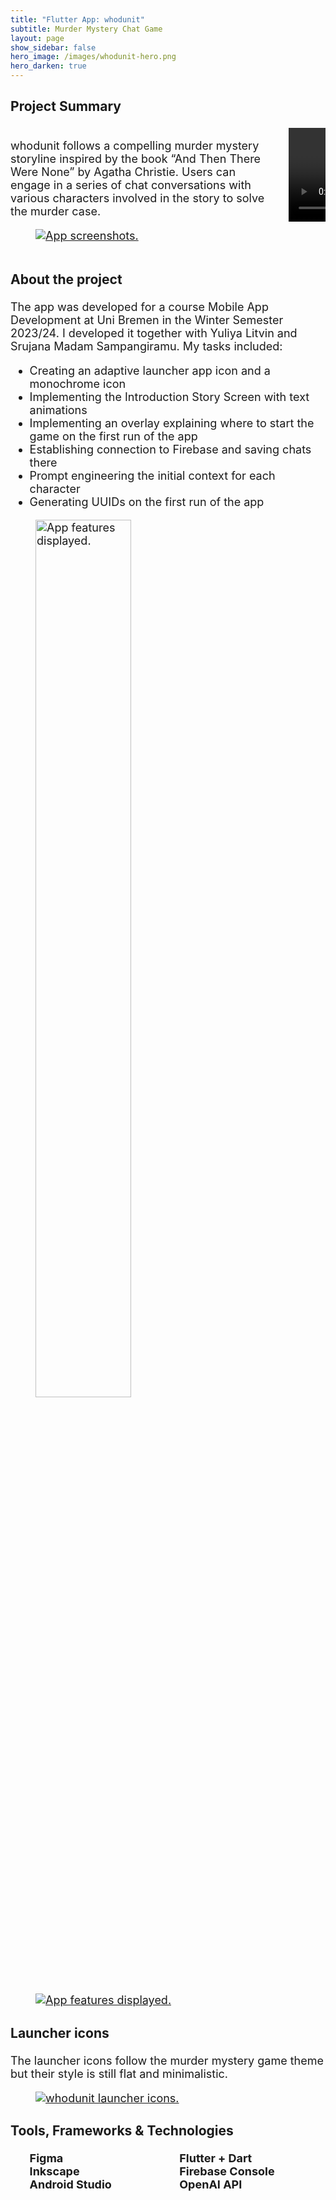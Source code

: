 ```yaml
---
title: "Flutter App: whodunit"
subtitle: Murder Mystery Chat Game
layout: page
show_sidebar: false
hero_image: /images/whodunit-hero.png
hero_darken: true
---
```


<html>
<head>
  <meta charset="utf-8">
  <meta name="viewport" content="width=device-width, initial-scale=1">
</head>
<body>
    <div class="section is-centered" style="font-size: large">
        <h3 class="is-size-4-mobile">Project Summary</h3>
        <div class="columns is-centered">
            <div class="column">
                <p>whodunit follows a compelling murder mystery storyline inspired by the book “And Then There Were None” 
                by Agatha Christie. Users can engage in a series of chat conversations with various characters involved 
                in the story to solve the murder case.
                </p>
                <figure>
                <a href="/images/whodunit-feature-graphics.png">
                    <img src="/images/whodunit-feature-graphics.png" alt="App screenshots.">
                </a>
                </figure>
            </div>
            <div class="column">
                <center>
                <video controls autoplay muted>
                    <source src="/videos/whodunit-demo.mp4" type="video/mp4">
                </video></center>
            </div>
        </div>
    </div>
        <div class="section is-centered" style="font-size: large">
        <h3 class="is-size-4-mobile">About the project</h3>
        <p>The app was developed for a course Mobile App Development at Uni Bremen in the Winter Semester 2023/24. 
        I developed it together with Yuliya Litvin and Srujana Madam Sampangiramu. My tasks included:
            <ul>
                <li>Creating an adaptive launcher app icon and a monochrome icon</li>
                <li>Implementing the Introduction Story Screen with text animations</li>
                <li>Implementing an overlay explaining where to start the game on the first run of the app</li>
                <li>Establishing connection to Firebase and saving chats there</li>
                <li>Prompt engineering the initial context for each character</li>
                <li>Generating UUIDs on the first run of the app</li>
            </ul>
        </p>
        <figure class="is-desktop is-hidden-mobile">
        <a href="/images/whodunit-features.png">
            <img src="/images/whodunit-features.png" height="60%" width="60%" alt="App features displayed.">
        </a>
        </figure>
        <figure class="is-mobile is-hidden-tablet is-hidden-desktop">
            <a href="/images/whodunit-features.png">
                <img src="/images/whodunit-features.png" alt="App features displayed.">
            </a>
        </figure>
    </div>
    <div class="section is-centered" style="font-size: large">
        <h3 class="is-size-4-mobile">Launcher icons</h3>
        <p>The launcher icons follow the murder mystery game theme but their style is still flat and minimalistic.
        </p>
        <figure>
        <a href="/images/whodunit-icons.png">
            <img src="/images/whodunit-icons.png" alt="whodunit launcher icons.">
        </a>
        </figure>
    </div>
    <div class="section is-centered" style="font-size: large">
    <h3 class="is-size-4-mobile">Tools, Frameworks & Technologies</h3>
            <ul style="list-style-type:none">
                <div class="columns">
                    <div class="column">
                    <li><span class="icon"><i class="fas fa-arrow-right"></i></span>
                    <strong> Figma</strong></li>
                    <li><span class="icon"><i class="fas fa-arrow-right"></i></span> 
                    <strong> Inkscape</strong></li>
                    <li><span class="icon"><i class="fas fa-arrow-right"></i></span>
                    <strong> Android Studio</strong></li>
                </div>
                <div class="column">
                    <li><span class="icon"><i class="fas fa-arrow-right"></i></span>
                    <strong> Flutter + Dart</strong></li>
                    <li><span class="icon"><i class="fas fa-arrow-right"></i></span>
                    <strong> Firebase Console</strong></li>
                    <li><span class="icon"><i class="fas fa-arrow-right"></i></span>
                    <strong> OpenAI API</strong></li>
                </div>
                </div>
            </ul>
    </div>
</body>
</html>